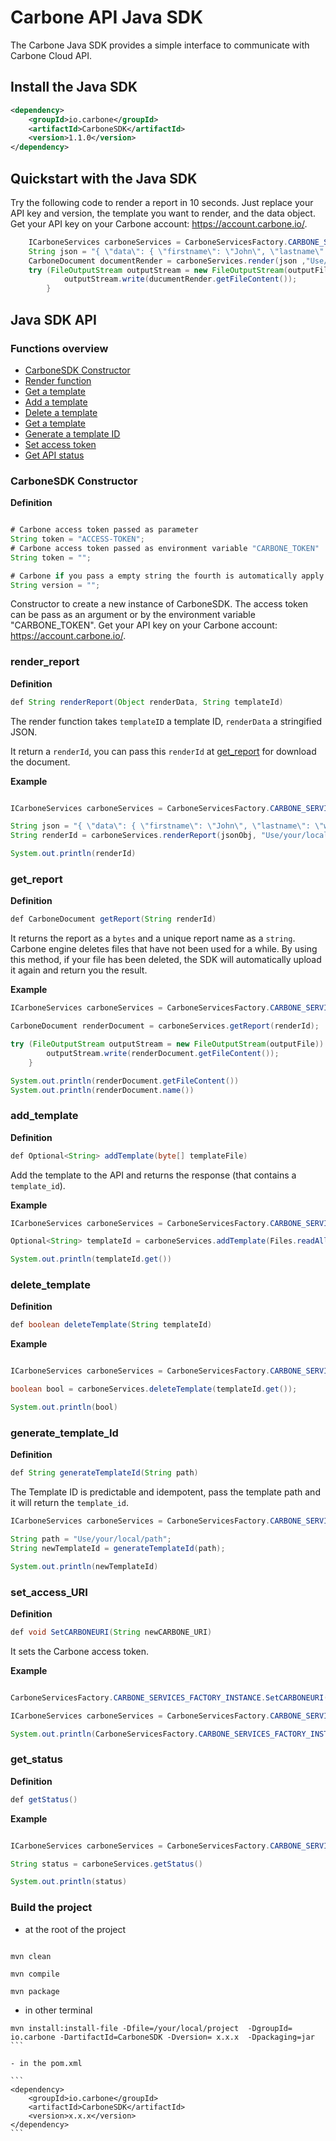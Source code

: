# Carbone API Java SDK

The Carbone Java SDK provides a simple interface to communicate with Carbone Cloud API.

## Install the Java SDK

```xml
<dependency>
    <groupId>io.carbone</groupId>
    <artifactId>CarboneSDK</artifactId>
    <version>1.1.0</version>
</dependency>
```

## Quickstart with the Java SDK

Try the following code to render a report in 10 seconds. Just replace your API key and version, the template you want to render, and the data object. Get your API key on your Carbone account: https://account.carbone.io/.

```java
    ICarboneServices carboneServices = CarboneServicesFactory.CARBONE_SERVICES_FACTORY_INSTANCE.create(apiKey, version);
    String json = "{ \"data\": { \"firstname\": \"John\", \"lastname\": \"wick\"}";
    CarboneDocument documentRender = carboneServices.render(json ,"Use/your/local/path")
    try (FileOutputStream outputStream = new FileOutputStream(outputFile)) {
            outputStream.write(ducumentRender.getFileContent());
        }
```

## Java SDK API

### Functions overview

- [CarboneSDK Constructor](#carbonesdk-constructor)
- [Render function](#render_report)
- [Get a template](#get_report)
- [Add a template](#add_template)
- [Delete a template](#delete_template)
- [Get a template](#get_template)
- [Generate a template ID](#generate_template_Id)
- [Set access token](#set_access_URI)
- [Get API status](#get_status)

### CarboneSDK Constructor
**Definition**
```java

# Carbone access token passed as parameter
String token = "ACCESS-TOKEN";
# Carbone access token passed as environment variable "CARBONE_TOKEN"
String token = "";

# Carbone if you pass a empty string the fourth is automatically apply
String version = "";
```
Constructor to create a new instance of CarboneSDK.
The access token can be pass as an argument or by the environment variable "CARBONE_TOKEN".
Get your API key on your Carbone account: https://account.carbone.io/.

### render_report
**Definition**
```java
def String renderReport(Object renderData, String templateId)
```
The render function takes `templateID` a template ID, `renderData` a stringified JSON.

It return a `renderId`, you can pass this `renderId` at [get_report](#get_report) for download the document.

**Example**

```java

ICarboneServices carboneServices = CarboneServicesFactory.CARBONE_SERVICES_FACTORY_INSTANCE.create(apiKey, version);

String json = "{ \"data\": { \"firstname\": \"John\", \"lastname\": \"wick\"}";
String renderId = carboneServices.renderReport(jsonObj, "Use/your/local/path");

System.out.println(renderId)
```

### get_report
**Definition**
```java
def CarboneDocument getReport(String renderId)
```
It returns the report as a `bytes` and a unique report name as a `string`. Carbone engine deletes files that have not been used for a while. By using this method, if your file has been deleted, the SDK will automatically upload it again and return you the result.

**Example**

```java
ICarboneServices carboneServices = CarboneServicesFactory.CARBONE_SERVICES_FACTORY_INSTANCE.create(apiKey, version);

CarboneDocument renderDocument = carboneServices.getReport(renderId);

try (FileOutputStream outputStream = new FileOutputStream(outputFile)) {
        outputStream.write(renderDocument.getFileContent());
    }

System.out.println(renderDocument.getFileContent())
System.out.println(renderDocument.name())
```


### add_template
**Definition**
```java
def Optional<String> addTemplate(byte[] templateFile)
```
Add the template to the API and returns the response (that contains a `template_id`).

**Example**

```java
ICarboneServices carboneServices = CarboneServicesFactory.CARBONE_SERVICES_FACTORY_INSTANCE.create(apiKey, version);

Optional<String> templateId = carboneServices.addTemplate(Files.readAllBytes(testFilePath));

System.out.println(templateId.get())
```

### delete_template
**Definition**

```java
def boolean deleteTemplate(String templateId)
```
**Example**
```java

ICarboneServices carboneServices = CarboneServicesFactory.CARBONE_SERVICES_FACTORY_INSTANCE.create(apiKey, version);

boolean bool = carboneServices.deleteTemplate(templateId.get());

System.out.println(bool)
```
### generate_template_Id
**Definition**
```java
def String generateTemplateId(String path)
```
The Template ID is predictable and idempotent, pass the template path and it will return the `template_id`.

```java
ICarboneServices carboneServices = CarboneServicesFactory.CARBONE_SERVICES_FACTORY_INSTANCE.create(apiKey, version);

String path = "Use/your/local/path";
String newTemplateId = generateTemplateId(path);

System.out.println(newTemplateId)
```

### set_access_URI
**Definition**
```java
def void SetCARBONEURI(String newCARBONE_URI)
```
It sets the Carbone access token.

**Example**
```java

CarboneServicesFactory.CARBONE_SERVICES_FACTORY_INSTANCE.SetCARBONEURI("NEW_CARBONE_RENDER_API_ACCESS_TOKEN");

ICarboneServices carboneServices = CarboneServicesFactory.CARBONE_SERVICES_FACTORY_INSTANCE.create(apiKey, version);

System.out.println(CarboneServicesFactory.CARBONE_SERVICES_FACTORY_INSTANCE.GetCARBONEURI())

```
### get_status
**Definition**

```java
def getStatus()
```

**Example**
```java

ICarboneServices carboneServices = CarboneServicesFactory.CARBONE_SERVICES_FACTORY_INSTANCE.create(apiKey, version);

String status = carboneServices.getStatus()

System.out.println(status)

```


### Build the project

- at the root of the project
```maven

mvn clean

mvn compile

mvn package

```

- in other terminal 

````
mvn install:install-file -Dfile=/your/local/project  -DgroupId= io.carbone -DartifactId=CarboneSDK -Dversion= x.x.x  -Dpackaging=jar
```

- in the pom.xml

```
<dependency>
    <groupId>io.carbone</groupId>
    <artifactId>CarboneSDK</artifactId>
    <version>x.x.x</version>
</dependency>
```